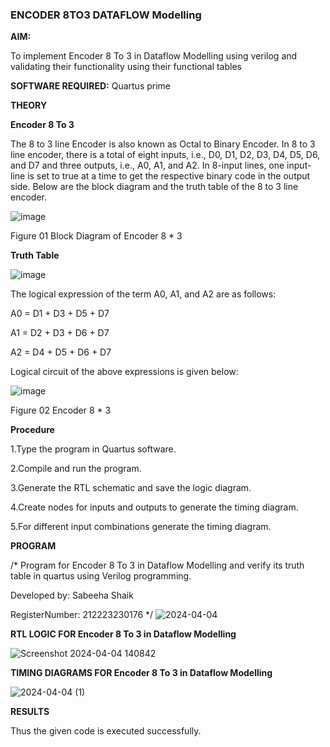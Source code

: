 ### ENCODER 8TO3 DATAFLOW Modelling

**AIM:**

To implement  Encoder 8 To 3 in Dataflow Modelling using verilog and validating their functionality using their functional tables

**SOFTWARE REQUIRED:** Quartus prime

**THEORY**

**Encoder 8 To 3**

The 8 to 3 line Encoder is also known as Octal to Binary Encoder. In 8 to 3 line encoder, there is a total of eight inputs, i.e., D0, D1, D2, D3, D4, D5, D6, and D7 and three outputs, i.e., A0, A1, and A2. In 8-input lines, one input-line is set to true at a time to get the respective binary code in the output side. Below are the block diagram and the truth table of the 8 to 3 line encoder.

![image](https://github.com/naavaneetha/ENCODER8TO3DATAFLOW/assets/154305477/0bc242c1-eb9e-4c47-afe5-30428470efc3)

Figure 01  Block Diagram of Encoder 8 * 3

**Truth Table**

![image](https://github.com/naavaneetha/ENCODER8TO3DATAFLOW/assets/154305477/35496b14-ae6e-4cd1-9abd-d6736b576575)

The logical expression of the term A0, A1, and A2 are as follows:

A0 = D1 + D3 + D5 + D7

A1 = D2 + D3 + D6 + D7

A2 = D4 + D5 + D6 + D7

Logical circuit of the above expressions is given below:

![image](https://github.com/naavaneetha/ENCODER8TO3DATAFLOW/assets/154305477/95acaee6-c873-4c75-89eb-ef09fb158053)

Figure 02  Encoder 8 * 3

**Procedure**

1.Type the program in Quartus software.

2.Compile and run the program.

3.Generate the RTL schematic and save the logic diagram.

4.Create nodes for inputs and outputs to generate the timing diagram.

5.For different input combinations generate the timing diagram.


**PROGRAM**

/* Program for Encoder 8 To 3 in Dataflow Modelling and verify its truth table in quartus using Verilog programming. 

Developed by: Sabeeha Shaik

RegisterNumber: 212223230176
*/
![2024-04-04](https://github.com/Sabeeha23/ENCODER8TO3DATAFLOW/assets/150231876/567e7740-0e58-4cc0-ae04-903ab10dc64b)

**RTL LOGIC FOR Encoder 8 To 3 in Dataflow Modelling**

![Screenshot 2024-04-04 140842](https://github.com/Sabeeha23/ENCODER8TO3DATAFLOW/assets/150231876/e87d40f2-dca9-4ec3-95b9-37191f3c4c8f)

**TIMING DIAGRAMS FOR Encoder 8 To 3 in Dataflow Modelling**

![2024-04-04 (1)](https://github.com/Sabeeha23/ENCODER8TO3DATAFLOW/assets/150231876/27cadb77-2a67-441c-9701-881e3e02b462)

**RESULTS**

Thus the given code is executed successfully. 



